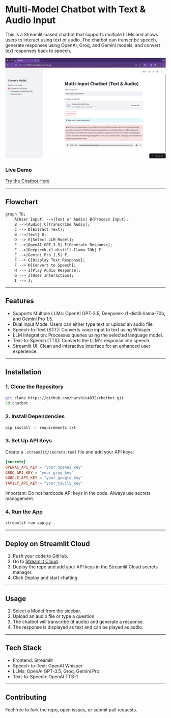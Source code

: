 # Multi-Model Chatbot with Text & Audio Input

This is a Streamlit-based chatbot that supports multiple LLMs and allows users to interact using text or audio. The chatbot can transcribe speech, generate responses using OpenAI, Groq, and Gemini models, and convert text responses back to speech.

![Chatbot UI](https://github.com/harshit4032/chatbot/blob/main/Chatbot_ui.png)


### Live Demo
[Try the Chatbot Here](https://harsh4032multimodelbot.streamlit.app)

---

## Flowchart
```mermaid
graph TD;
    A[User Input] -->|Text or Audio| B{Process Input};
    B -->|Audio| C[Transcribe Audio];
    C --> D[Extract Text];
    B -->|Text| D;
    D --> E[Select LLM Model];
    E -->|OpenAI GPT-3.5| F[Generate Response];
    E -->|Deepseek-r1-distill-llama-70b| F;
    E -->|Gemini Pro 1.5| F;
    F --> G[Display Text Response];
    F --> H[Convert to Speech];
    H --> I[Play Audio Response];
    G --> J[User Interaction];
    I --> J;
```

---

## Features
- Supports Multiple LLMs: OpenAI GPT-3.5, Deepseek-r1-distill-llama-70b, and Gemini Pro 1.5.
- Dual Input Mode: Users can either type text or upload an audio file.
- Speech-to-Text (STT): Converts voice input to text using Whisper.
- LLM Integration: Processes queries using the selected language model.
- Text-to-Speech (TTS): Converts the LLM's response into speech.
- Streamlit UI: Clean and interactive interface for an enhanced user experience.

---

## Installation

### 1. Clone the Repository
```bash
git clone https://github.com/harshit4032/chatbot.git
cd chatbot
```

### 2. Install Dependencies
```bash
pip install -r requirements.txt
```

### 3. Set Up API Keys

Create a `.streamlit/secrets.toml` file and add your API keys:

```toml
[secrets]
OPENAI_API_KEY = "your_openai_key"
GROQ_API_KEY = "your_groq_key"
GOOGLE_API_KEY = "your_google_key"
TAVILY_API_KEY = "your_tavily_key"
```

Important: Do not hardcode API keys in the code. Always use secrets management.

### 4. Run the App
```bash
streamlit run app.py
```

---

## Deploy on Streamlit Cloud

1. Push your code to GitHub.
2. Go to [Streamlit Cloud](https://share.streamlit.io/).
3. Deploy the repo and add your API keys in the Streamlit Cloud secrets manager.
4. Click Deploy and start chatting.

---

## Usage
1. Select a Model from the sidebar.
2. Upload an audio file or type a question.
3. The chatbot will transcribe (if audio) and generate a response.
4. The response is displayed as text and can be played as audio.

---

## Tech Stack
- Frontend: Streamlit
- Speech-to-Text: OpenAI Whisper
- LLMs: OpenAI GPT-3.5, Groq, Gemini Pro
- Text-to-Speech: OpenAI TTS-1

---

## Contributing
Feel free to fork the repo, open issues, or submit pull requests.


